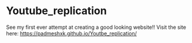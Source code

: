 # Youtube_replication
See my first ever attempt at creating a good looking website!!
Visit the site here:
https://padmeshxk.github.io/Youtbe_replication/
